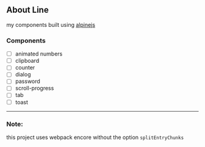 ## About Line

my components built using [alpinejs](https://alpinejs.dev/)

### Components

- [ ] animated numbers
- [ ] clipboard
- [ ] counter
- [ ] dialog
- [ ] password
- [ ] scroll-progress
- [ ] tab
- [ ] toast

---

### Note:

this project uses webpack encore without the option `splitEntryChunks`
